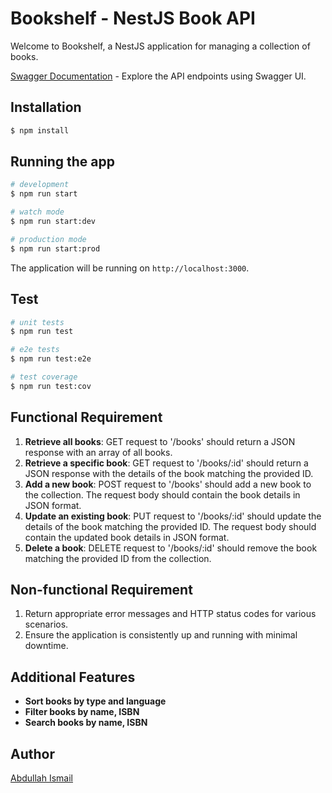 # Bookshelf - NestJS Book API

Welcome to Bookshelf, a NestJS application for managing a collection of books.

[Swagger Documentation](localhost:3000/api#/) - Explore the API endpoints using Swagger UI.


## Installation 

```bash
$ npm install
```

## Running the app

```bash
# development
$ npm run start

# watch mode
$ npm run start:dev

# production mode
$ npm run start:prod
```
The application will be running on `http://localhost:3000`.

## Test

```bash
# unit tests
$ npm run test

# e2e tests
$ npm run test:e2e

# test coverage
$ npm run test:cov
```

## Functional Requirement

1. **Retrieve all books**: GET request to '/books' should return a JSON response with an array of all books.
2. **Retrieve a specific book**: GET request to '/books/:id' should return a JSON response with the details of the book matching the provided ID.
3. **Add a new book**: POST request to '/books' should add a new book to the collection. The request body should contain the book details in JSON format.
4. **Update an existing book**: PUT request to '/books/:id' should update the details of the book matching the provided ID. The request body should contain the updated book details in JSON format.
5. **Delete a book**: DELETE request to '/books/:id' should remove the book matching the provided ID from the collection.

## Non-functional Requirement

1. Return appropriate error messages and HTTP status codes for various scenarios.
2. Ensure the application is consistently up and running with minimal downtime.

## Additional Features

- **Sort books by type and language**
- **Filter books by name, ISBN**
- **Search books by name, ISBN**

## Author

[Abdullah Ismail](https://github.com/whalewalker)